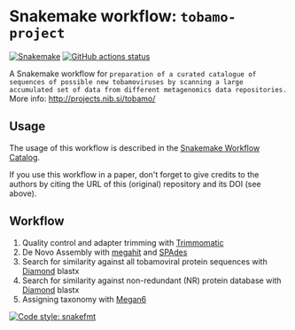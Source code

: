 # Snakemake workflow: `tobamo-project`

[![Snakemake](https://img.shields.io/badge/snakemake-≥6.3.0-brightgreen.svg)](https://snakemake.github.io)
[![GitHub actions status](https://github.com/nezapajek/tobamo-project/workflows/Tests/badge.svg?branch=main)](https://github.com/nezapajek/tobamo-project/actions?query=branch%3Amain+workflow%3ATests)


A Snakemake workflow for `preparation of a curated catalogue of sequences of possible new tobamoviruses by scanning a large accumulated set of data from different metagenomics data repositories.`
More info: http://projects.nib.si/tobamo/

## Usage

The usage of this workflow is described in the [Snakemake Workflow Catalog](https://snakemake.github.io/snakemake-workflow-catalog/?usage=nezapajek%2Ftobamo-project).

If you use this workflow in a paper, don't forget to give credits to the authors by citing the URL of this (original) repository and its DOI (see above).

## Workflow

1. Quality control and adapter trimming with [Trimmomatic](http://www.usadellab.org/cms/?page=trimmomatic)
2. De Novo Assembly with [megahit](https://www.metagenomics.wiki/tools/assembly/megahit) and [SPAdes](https://cab.spbu.ru/software/spades/)
3. Search for similarity against all tobamoviral protein sequences with [Diamond](https://bio.tools/diamond) blastx
4. Search for similarity against non-redundant (NR) protein database with [Diamond](https://bio.tools/diamond) blastx
5. Assigning taxonomy with [Megan6](https://www.computomics.com/services/megan6.html)

[![Code style: snakefmt](https://img.shields.io/badge/code%20style-snakefmt-000000.svg)](https://github.com/snakemake/snakefmt)